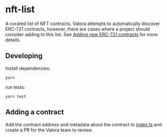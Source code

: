 # nft-list

A curated list of NFT contracts. Valora attempts to automatically
discover ERC-721 contracts, however, there are cases where a project
should consider adding to this list. See [Adding new ERC-721
contracts](./docs/adding-new-erc721-contracts.md) for more details.

## Developing

Install dependencies:

```
yarn
```

run tests:

```
yarn test
```

## Adding a contract

Add the contract address and metadata about the contract to
[index.ts](./src/index.ts) and create a PR for the Valora team to
review.
